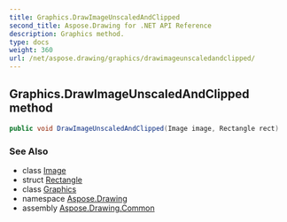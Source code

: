 ```yaml
---
title: Graphics.DrawImageUnscaledAndClipped
second_title: Aspose.Drawing for .NET API Reference
description: Graphics method. 
type: docs
weight: 360
url: /net/aspose.drawing/graphics/drawimageunscaledandclipped/
---
```

## Graphics.DrawImageUnscaledAndClipped method

```csharp
public void DrawImageUnscaledAndClipped(Image image, Rectangle rect)
```

### See Also

* class [Image](../../image/)
* struct [Rectangle](../../rectangle/)
* class [Graphics](../)
* namespace [Aspose.Drawing](../../graphics/)
* assembly [Aspose.Drawing.Common](../../../)


